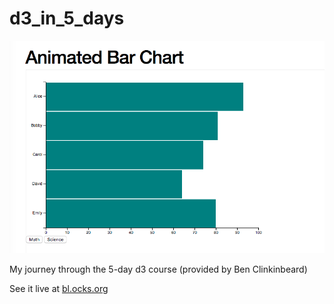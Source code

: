 # d3_in_5_days

![Alt text](barChart.png?raw=true "Animated Bar Chart")

My journey through the 5-day d3 course (provided by Ben Clinkinbeard)

See it live at [bl.ocks.org](https://bl.ocks.org/mell0kat/f78f4dbef7fd75116ef33f2c06e392b3/4c5fd3e9626d29d6b3b7940bbeb5f73be867ac87)
